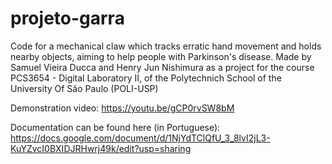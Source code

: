 # projeto-garra
Code for a mechanical claw which tracks erratic hand movement and holds nearby objects, aiming to help people with Parkinson's disease.
Made by Samuel Vieira Ducca and Henry Jun Nishimura as a project for the course PCS3654 - Digital Laboratory II, of the Polytechnich School of the University Of São Paulo (POLI-USP)

Demonstration video:
https://youtu.be/gCP0rvSW8bM

Documentation can be found here (in Portuguese):
https://docs.google.com/document/d/1NjYdTClQfU_3_8lvI2jL3-KuYZvcI0BXIDJRHwrj49k/edit?usp=sharing

